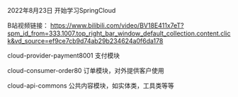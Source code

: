 2022年8月23日 开始学习SpringCloud

B站视频链接： 
https://www.bilibili.com/video/BV18E411x7eT?spm_id_from=333.1007.top_right_bar_window_default_collection.content.click&vd_source=ef9ce7cb9d74ab29b234624a0f6da178

cloud-provider-payment8001  支付模块

cloud-consumer-order80  订单模块，对外提供客户使用

cloud-api-commons 公共内容模块，如实体类，工具类等等